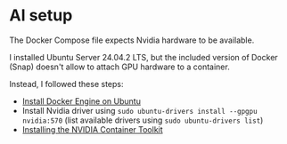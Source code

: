 # AI setup

The Docker Compose file expects Nvidia hardware to be available.

I installed Ubuntu Server 24.04.2 LTS, but the included version of Docker (Snap)
doesn't allow to attach GPU hardware to a container.

Instead, I followed these steps:

- [Install Docker Engine on Ubuntu][1]
- Install Nvidia driver using `sudo ubuntu-drivers install --gpgpu nvidia:570`
  (list available drivers using `sudo ubuntu-drivers list`)
- [Installing the NVIDIA Container Toolkit][2]

[1]: https://docs.docker.com/engine/install/ubuntu/
[2]: https://docs.nvidia.com/datacenter/cloud-native/container-toolkit/latest/install-guide.html
